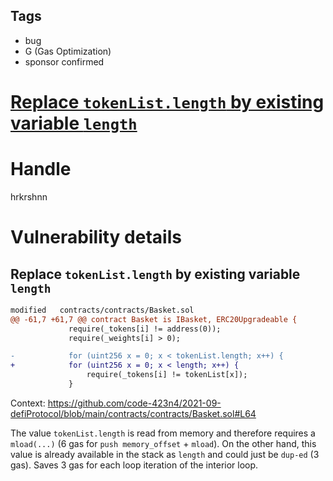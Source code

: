 ## Tags

- bug
- G (Gas Optimization)
- sponsor confirmed

# [Replace `tokenList.length` by existing variable `length`](https://github.com/code-423n4/2021-09-defiprotocol-findings/issues/230) 

# Handle

hrkrshnn


# Vulnerability details

## Replace `tokenList.length` by existing variable `length`

``` diff
modified   contracts/contracts/Basket.sol
@@ -61,7 +61,7 @@ contract Basket is IBasket, ERC20Upgradeable {
             require(_tokens[i] != address(0));
             require(_weights[i] > 0);

-            for (uint256 x = 0; x < tokenList.length; x++) {
+            for (uint256 x = 0; x < length; x++) {
                 require(_tokens[i] != tokenList[x]);
             }
```

Context:
<https://github.com/code-423n4/2021-09-defiProtocol/blob/main/contracts/contracts/Basket.sol#L64>

The value `tokenList.length` is read from memory and therefore requires
a `mload(...)` (6 gas for `push memory_offset` + `mload`). On the other
hand, this value is already available in the stack as `length` and could
just be `dup-ed` (3 gas). Saves 3 gas for each loop iteration of the
interior loop.


